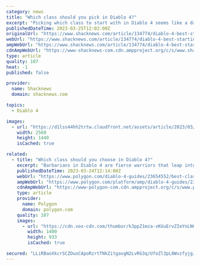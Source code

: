 ```yaml
---
category: news
title: "Which class should you pick in Diablo 4?"
excerpt: "Picking which class to start with in Diablo 4 seems like a daunting task, especially if you’re new to Blizzard’s RPG series. There’s no detailed overview of how a class plays, no way to test them, and ..."
publishedDateTime: 2023-03-25T12:02:00Z
originalUrl: "https://www.shacknews.com/article/134774/diablo-4-best-starting-class"
webUrl: "https://www.shacknews.com/article/134774/diablo-4-best-starting-class"
ampWebUrl: "https://www.shacknews.com/article/134774/diablo-4-best-starting-class?amphtml=1"
cdnAmpWebUrl: "https://www-shacknews-com.cdn.ampproject.org/c/s/www.shacknews.com/article/134774/diablo-4-best-starting-class?amphtml=1"
type: article
quality: 107
heat: -1
published: false

provider:
  name: Shacknews
  domain: shacknews.com

topics:
  - Diablo 4

images:
  - url: "https://d1lss44hh2trtw.cloudfront.net/assets/article/2023/03/25/diablo-4-starting-class_feature.jpg"
    width: 2560
    height: 1440
    isCached: true

related:
  - title: "Which class should you choose in Diablo 4?"
    excerpt: "Barbarians in Diablo 4 are fierce warriors that leap into the fray. Their main mechanic is the Weapon Arsenal, which allows them to hold four weapons at once. Some of their abilities will require you ..."
    publishedDateTime: 2023-03-24T12:14:00Z
    webUrl: "https://www.polygon.com/diablo-4-guides/23654552/best-class-sorcerer-barbarian-druid-rogue-necromancer"
    ampWebUrl: "https://www.polygon.com/platform/amp/diablo-4-guides/23654552/best-class-sorcerer-barbarian-druid-rogue-necromancer"
    cdnAmpWebUrl: "https://www-polygon-com.cdn.ampproject.org/c/s/www.polygon.com/platform/amp/diablo-4-guides/23654552/best-class-sorcerer-barbarian-druid-rogue-necromancer"
    type: article
    provider:
      name: Polygon
      domain: polygon.com
    quality: 107
    images:
      - url: "https://cdn.vox-cdn.com/thumbor/k3ppZ1mza-vKUuErvZIeYnLNOLk=/0x0:3420x1924/1400x933/filters:focal(1437x689:1983x1235):no_upscale()/cdn.vox-cdn.com/uploads/chorus_image/image/72111362/characters.0.png"
        width: 1400
        height: 933
        isCached: true

secured: "LLiRBaoXkcrSCZOuoCApoRzrtTNkZitgavgN2LvRG3q/UfoZl3pL8WvzfyjgJewLyo0MixmEgp3/CNKfT88Tpgk+gwu90aSot+dtQLy3YeqjpOWKUaCNKjUyZCUYVBgspo1QVkc5OcJHGkHhuuHbVuiFiyU6kDY3/jjIfEEdaSyU2ZLTU2+ZLHE60WThJZtfEoKZc6RSGPtRGDJzSTIh/3o0yhVOBY3g2dFAmrZ/w3r2HXXGZgzqP7VZ6Wc8GuNhHoY5YZOW0JTXdf5R0Qi51Cd6SbFfmxR/pNJ2Jg5FXvrQ3nDJrBguiLqPxgK/5bZ5ox6QtD2UT8LmBOa4/gryLl3WY6p5rFa/54HwG4q/J88=;c5Soj8izjboxTYxluYqgww=="
---
```


